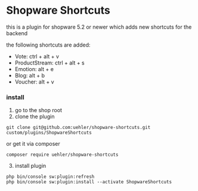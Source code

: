 # Shopware Shortcuts

this is a plugin for shopware 5.2 or newer which adds new shortcuts for the backend

the following shortcuts are added:

- Vote: ctrl + alt + v 
- ProductStream: ctrl + alt + s 
- Emotion: alt + e 
- Blog: alt + b 
- Voucher: alt + v


### install

1) go to the shop root
2) clone the plugin
```
git clone git@github.com:uehler/shopware-shortcuts.git custom/plugins/ShopwareShortcuts
```
or get it via composer
```
composer require uehler/shopware-shortcuts
```

3) install plugin
```
php bin/console sw:plugin:refresh
php bin/console sw:plugin:install --activate ShopwareShortcuts
```
